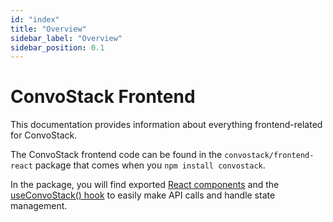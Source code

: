 ```yaml
---
id: "index"
title: "Overview"
sidebar_label: "Overview"
sidebar_position: 0.1
---
```


# ConvoStack Frontend

This documentation provides information about everything frontend-related for ConvoStack.

The ConvoStack frontend code can be found in the `convostack/frontend-react` package that comes when you `npm install convostack`.

In the package, you will find exported [React components](./fe-components) and the [useConvoStack() hook](./use-convostack-hook) to easily make API calls and handle state management.
